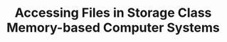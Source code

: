 ---
layout: publication-single
title: Accessing Files in Storage Class Memory-based Computer Systems
name: IEEE Workshop on Computing with Massive and Persistent Data (CMPD) 2008 (Colocated with the 25th IEEE Symposium on Mass Storage Systems and Technologies (MSST) 2008)
first-author: (Talk)Sooyong Kang
co-authors: Sung-min Park, Youjip Won
during: Sep. 22, 2008
location: Baltimore, MD
impactfactor: 
doi: 
note: 
categories: 
 - Flash Memory and Non-Volatile RAM
tag: 
 - International Conference
---
